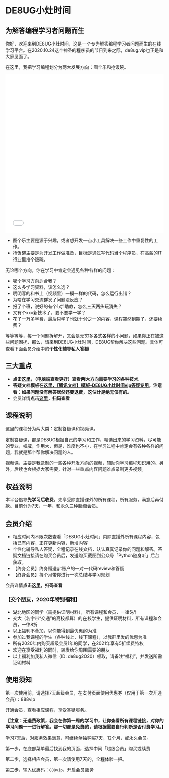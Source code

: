 # DE8UG小灶时间

## 为解答编程学习者问题而生

你好，欢迎来到DE8UG小灶时间，这是一个专为解答编程学习者问题而生的在线学习平台。在2020.10.24这个神圣的程序员的节日到来之际，de8ug.vip也正是和大家见面了。

在这里，我把学习编程划分为两大发展方向：图个乐和抢饭碗。

<iframe src="//player.bilibili.com/player.html?aid=372549762&bvid=BV1MZ4y1V7qk&cid=247975954&page=1" scrolling="no" border="0" frameborder="no" framespacing="0" allowfullscreen="true" width="100%" height="500rpx"> </iframe>

- 图个乐主要是源于兴趣，或者想开发一点小工具解决一些工作中重复性的工作。  
- 抢饭碗主要是为开发工作做准备，目标是通过写代码当个程序员，在高薪的IT行业里抢个饭碗。

无论哪个方向，你在学习中肯定会遇见各种各样的问题：

- 哪个学习方向适合我？
- 这么多学习资料，该怎么选？
- 明明写的和书上（视频里）一模一样的代码，怎么运行出错？
- 为啥在学习交流群发了问题没反应？
- 报了个班，说好的有个1对1助教，怎么三天两头玩消失？
- 又有个xxx新技术了，要不要学一学？
- 花了一万多学费，最后只学了也就十分之一的内容，课程突然到期了，还要续费？


等等等等，每一个问题拆解开，又会是无穷多各式各样的小问题，如果你正在被这些问题困扰，那么，请来到DE8UG小灶时间，DE8UG帮你解决这些问题。具体可查看下面会员介绍中的**个性化辅导私人答疑**

## 三大重点

- **点击[这里](./xiaozao.html)，（电脑端查看更好）查看两大方向需要学习的各种技术**.
- **答疑文档模板在[这里，【腾讯文档】模板-DE8UG小灶时间vip答疑专用](https://docs.qq.com/doc/DT3hzWnpYWHVpaUpn)，注意看：如果问题没有解答居然还要退费，这估计是绝无仅有的。**
- 会员详情**点击[这里](https://appLmzD9vZC4926.h5.xiaoeknow.com/v1/usercenter/super_vip/index/s_5f922cd85ab43_iIrVm2fG51?type=15)，扫码查看**


## 课程说明

这里的课程分为两大类：定制答疑课和视频课。

定制答疑课，都是DE8UG根据自己的学习和工作，精选出来的学习资料，尽可能的专业，权威，作用大，但是，难度也不小，在学习过程中肯定会有各种各样的问题，我就是那个帮你解决问题的人。

视频课，主要是我录制的一些各种开发方向的视频，辅助你学习编程知识用的。另外，后续也会根据大家需要，针对一些重点内容问题难点录制更多视频。

## 权益说明
本平台倡导**先学习后收费**，先享受除直播课外的所有课程，所有服务，满意后再付款。目前分为7天，一年，和永久三种超级会员。

## 会员介绍

- 相应时间内不限次数查看「DE8UG小灶时间」内除直播外所有课程内容，包括已有内容，正在更新内容，新增内容
- 个性化辅导私人答疑，全程记录在线文档，认认真真记录你的问题和解答。答疑文档链接请在购买会员后，发送购买截图到公众号「Python随身听」后台获取。
- 【终身会员】终身赠送git账户的一对一代码review和答疑
- 【终身会员】每个月带你进行一次总结与学习规划

会员详情**点击[这里](https://appLmzD9vZC4926.h5.xiaoeknow.com/v1/usercenter/super_vip/index/s_5f922cd85ab43_iIrVm2fG51?type=15)，扫码查看**


### 【交个朋友，2020年特别福利】  

- 湖北地区的同学（需提供证明材料），所有课程和会员，一律5折
- 交大（名字带“交通”的高校都算）的在校学生，提供证明材料，所有课程和会员，一律8折
- 以上福利不叠加，以你能得到最优惠的为准
- 参加过我课程的学生（各种线上，线下课程），以我群里发的优惠为准
- 所有2020年内购买超级会员1年的同学，在2021年享有5折续费特权
- 欢迎在享受福利的同时，转发给你周围需要的朋友
- 以上福利加我私人微信（ID: de8ug2020）领取，请备注“福利”，并发送所需证明材料


## 使用须知

第一次使用前，请选择7天超级会员，在支付页面使用优惠券（仅用于第一次开通会员）：888vip

开通会员，查看相应课程，享受答疑服务。

**【注意：无退费政策，我会在你第一周的学习中，让你查看所有课程链接，对你的学习问题一一进行解答。那一切都是免费的，请根据需要自行判断是否付费学习。】**

学习7天后，对服务效果满意，可继续单独购买7天，12个月，或永久会员。

第一步，在底部菜单最后找到我的页面，选择中间「超级会员」购买或续费

第二步，选择相应会员，第一次请使用7天的，全程体验一把。

第三步，输入优惠码：`888vip`，开启会员服务